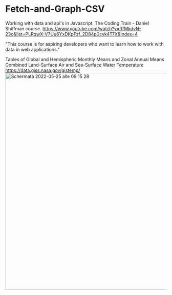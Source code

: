 # Fetch-and-Graph-CSV
Working with data and api's in Javascript.
The Coding Train - Daniel Shiffman course.
https://www.youtube.com/watch?v=RfMkdvN-23o&list=PLRqwX-V7Uu6YxDKpFzf_2D84p0cyk4T7X&index=4

"This course is for aspiring developers who want to learn how to work with data in web applications."

Tables of Global and Hemispheric Monthly Means and Zonal Annual Means
Combined Land-Surface Air and Sea-Surface Water Temperature
https://data.giss.nasa.gov/gistemp/
<img width="676" alt="Schermata 2022-05-25 alle 09 15 28" src="https://user-images.githubusercontent.com/79168364/170284099-95402f4c-5984-419a-a209-a78a8d03bdd3.png">
